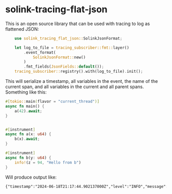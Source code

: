 # solink-tracing-flat-json

This is an open source library that can be used with tracing to log as flattened JSON:

```rs
    use solink_tracing_flat_json::SolinkJsonFormat;

    let log_to_file = tracing_subscriber::fmt::layer()
        .event_format(
            SolinkJsonFormat::new()
        )
        .fmt_fields(JsonFields::default());
    tracing_subscriber::registry().with(log_to_file).init();
```

This will serialize a timestamp, all variables in the event, the name of the current span, and all variables in the current and all parent spans. Something like this:

```rs
#[tokio::main(flavor = "current_thread")]
async fn main() {
    a(42).await;
}


#[instrument]
async fn a(x: u64) {
    b(x).await;
}

#[instrument]
async fn b(y: u64) {
    info!(z = 94, "Hello from b")
}
```

Will produce output like:

```txt
{"timestamp":"2024-06-18T21:17:44.902137000Z","level":"INFO","message":"Hello from b","z":94,"span":"b","y":42,"x":42}
```
